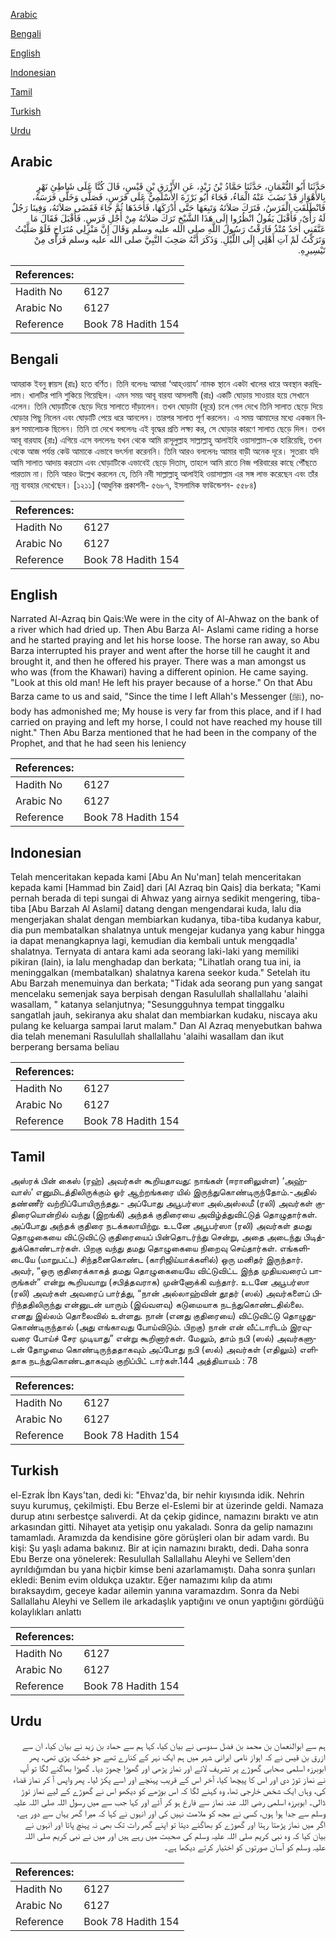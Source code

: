 [Arabic](#arabic)

[Bengali](#bengali)

[English](#english)

[Indonesian](#indonesian)

[Tamil](#tamil)

[Turkish](#turkish)

[Urdu](#urdu)

## Arabic


<div dir="rtl" lang="ar" style={{fontSize:'larger',backgroundColor:'#f8f9fa',padding:20}}>
حَدَّثَنَا أَبُو النُّعْمَانِ، حَدَّثَنَا حَمَّادُ بْنُ زَيْدٍ، عَنِ الأَزْرَقِ بْنِ قَيْسٍ، قَالَ كُنَّا عَلَى شَاطِئِ نَهْرٍ بِالأَهْوَازِ قَدْ نَضَبَ عَنْهُ الْمَاءُ، فَجَاءَ أَبُو بَرْزَةَ الأَسْلَمِيُّ عَلَى فَرَسٍ، فَصَلَّى وَخَلَّى فَرَسَهُ، فَانْطَلَقَتِ الْفَرَسُ، فَتَرَكَ صَلاَتَهُ وَتَبِعَهَا حَتَّى أَدْرَكَهَا، فَأَخَذَهَا ثُمَّ جَاءَ فَقَضَى صَلاَتَهُ، وَفِينَا رَجُلٌ لَهُ رَأْىٌ، فَأَقْبَلَ يَقُولُ انْظُرُوا إِلَى هَذَا الشَّيْخِ تَرَكَ صَلاَتَهُ مِنْ أَجْلِ فَرَسٍ‏.‏ فَأَقْبَلَ فَقَالَ مَا عَنَّفَنِي أَحَدٌ مُنْذُ فَارَقْتُ رَسُولَ اللَّهِ صلى الله عليه وسلم وَقَالَ إِنَّ مَنْزِلِي مُتَرَاخٍ فَلَوْ صَلَّيْتُ وَتَرَكْتُ لَمْ آتِ أَهْلِي إِلَى اللَّيْلِ‏.‏ وَذَكَرَ أَنَّهُ صَحِبَ النَّبِيَّ صلى الله عليه وسلم فَرَأَى مِنْ تَيْسِيرِهِ‏.‏
</div>
<div style={{backgroundColor:'#f8f9fa',padding:20, marginBottom: 10}}><table> <thead> <tr> <th>References:</th> <th></th> </tr> </thead> <tbody><tr><td>Hadith No</td><td>6127</td></tr><tr><td>Arabic No</td><td>6127</td></tr><tr><td>Reference</td><td>Book 78 Hadith 154</td></tr></tbody></table></div>

## Bengali


<div dir="ltr" lang="bn" style={{fontSize:'larger',backgroundColor:'#f8f9fa',padding:20}}>
আযরাক ইবনু ক্বায়স (রাঃ) হতে বর্ণিত। তিনি বলেনঃ আমরা ‘আহ্ওয়ায’ নামক স্থানে একটা খালের ধারে অবস্থান করছিলাম। খালটির পানি শুকিয়ে গিয়েছিল। এমন সময় আবূ বারযা আসলামী (রাঃ) একটি ঘোড়ায় সাওয়ার হয়ে সেখানে এলেন। তিনি ঘোড়াটিকে ছেড়ে দিয়ে সালাতে দাঁড়ালেন। তখন ঘোড়াটা (দূরে) চলে গেল দেখে তিনি সালাত ছেড়ে দিয়ে ঘোড়ার পিছু নিলেন এবং ঘোড়াটি পেয়ে ধরে আনলেন। তারপর সালাত পূর্ণ করলেন। এ সময় আমাদের মধ্যে একজন বিরূপ সমালোচক ছিলেন। তিনি তা দেখে বললেনঃ এই বৃদ্ধের প্রতি লক্ষ্য কর, সে ঘোড়ার কারণে সালাত ছেড়ে দিল। তখন আবূ বারযাহ (রাঃ) এগিয়ে এসে বললেনঃ যখন থেকে আমি রাসূলুল্লাহ সাল্লাল্লাহু আলাইহি ওয়াসাল্লাম-কে হারিয়েছি, তখন থেকে আজ পর্যন্ত কেউ আমাকে এভাবে ভৎর্সনা করেননি। তিনি আরও বললেনঃ আমার বাড়ী অনেক দূরে। সুতরাং যদি আমি সালাত আদায় করতাম এবং ঘোড়াটিকে এভাবেই ছেড়ে দিতাম, তাহলে আমি রাতে নিজ পরিবারের কাছে পৌঁছতে পারতাম না। তিনি আরও উল্লেখ করলেন যে, তিনি নবী সাল্লাল্লাহু আলাইহি ওয়াসাল্লাম এর সঙ্গ লাভ করেছেন এবং তাঁর নম্র ব্যবহার দেখেছেন। [১২১১] (আধুনিক প্রকাশনী- ৫৬৮৭, ইসলামিক ফাউন্ডেশন- ৫৫৮৪)
</div>
<div style={{backgroundColor:'#f8f9fa',padding:20, marginBottom: 10}}><table> <thead> <tr> <th>References:</th> <th></th> </tr> </thead> <tbody><tr><td>Hadith No</td><td>6127</td></tr><tr><td>Arabic No</td><td>6127</td></tr><tr><td>Reference</td><td>Book 78 Hadith 154</td></tr></tbody></table></div>

## English


<div dir="ltr" lang="en" style={{fontSize:'larger',backgroundColor:'#f8f9fa',padding:20}}>
Narrated Al-Azraq bin Qais:We were in the city of Al-Ahwaz on the bank of a river which had dried up. Then Abu Barza Al- Aslami came riding a horse and he started praying and let his horse loose. The horse ran away, so Abu Barza interrupted his prayer and went after the horse till he caught it and brought it, and then he offered his prayer. There was a man amongst us who was (from the Khawari) having a different opinion. He came saying. "Look at this old man! He left his prayer because of a horse." On that Abu Barza came to us and said, "Since the time I left Allah's Messenger (ﷺ), nobody has admonished me; My house is very far from this place, and if I had carried on praying and left my horse, I could not have reached my house till night." Then Abu Barza mentioned that he had been in the company of the Prophet, and that he had seen his leniency
</div>
<div style={{backgroundColor:'#f8f9fa',padding:20, marginBottom: 10}}><table> <thead> <tr> <th>References:</th> <th></th> </tr> </thead> <tbody><tr><td>Hadith No</td><td>6127</td></tr><tr><td>Arabic No</td><td>6127</td></tr><tr><td>Reference</td><td>Book 78 Hadith 154</td></tr></tbody></table></div>

## Indonesian


<div dir="ltr" lang="id" style={{fontSize:'larger',backgroundColor:'#f8f9fa',padding:20}}>
Telah menceritakan kepada kami [Abu An Nu'man] telah menceritakan kepada kami [Hammad bin Zaid] dari [Al Azraq bin Qais] dia berkata; "Kami pernah berada di tepi sungai di Ahwaz yang airnya sedikit mengering, tiba-tiba [Abu Barzah Al Aslami] datang dengan mengendarai kuda, lalu dia mengerjakan shalat dengan membiarkan kudanya, tiba-tiba kudanya kabur, dia pun membatalkan shalatnya untuk mengejar kudanya yang kabur hingga ia dapat menangkapnya lagi, kemudian dia kembali untuk mengqadla' shalatnya. Ternyata di antara kami ada seorang laki-laki yang memiliki pikiran (lain), ia lalu menghadap dan berkata; "Lihatlah orang tua ini, ia meninggalkan (membatalkan) shalatnya karena seekor kuda." Setelah itu Abu Barzah menemuinya dan berkata; "Tidak ada seorang pun yang sangat mencelaku semenjak saya berpisah dengan Rasulullah shallallahu 'alaihi wasallam, " katanya selanjutnya; "Sesungguhnya tempat tinggalku sangatlah jauh, sekiranya aku shalat dan membiarkan kudaku, niscaya aku pulang ke keluarga sampai larut malam." Dan Al Azraq menyebutkan bahwa dia telah menemani Rasulullah shallallahu 'alaihi wasallam dan ikut berperang bersama beliau
</div>
<div style={{backgroundColor:'#f8f9fa',padding:20, marginBottom: 10}}><table> <thead> <tr> <th>References:</th> <th></th> </tr> </thead> <tbody><tr><td>Hadith No</td><td>6127</td></tr><tr><td>Arabic No</td><td>6127</td></tr><tr><td>Reference</td><td>Book 78 Hadith 154</td></tr></tbody></table></div>

## Tamil


<div dir="ltr" lang="ta" style={{fontSize:'larger',backgroundColor:'#f8f9fa',padding:20}}>
அஸ்ரக் பின் கைஸ் (ரஹ்) அவர்கள் கூறியதாவது: நாங்கள் (ஈரானிலுள்ள) ‘அஹ்வாஸ்’ எனுமிடத்திலிருக்கும் ஓர் ஆற்றங்கரை யில் இருந்துகொண்டிருந்தோம்.-அதில் தண்ணீர் வற்றிப்போயிருந்தது.- அப்போது அபூபர்ஸா அல்அஸ்லமீ (ரலி) அவர்கள் குதிரையொன்றில் வந்து (இறங்கி) அந்தக் குதிரையை அவிழ்த்துவிட்டுத் தொழுதார்கள். அப்போது அந்தக் குதிரை நடக்கலாயிற்று. உடனே அபூபர்ஸா (ரலி) அவர்கள் தமது தொழுகையை விட்டுவிட்டு குதிரையைப் பின்தொடர்ந்து சென்று, அதை அடைந்து பிடித்துக்கொண்டார்கள். பிறகு வந்து தமது தொழுகையை நிறைவு செய்தார்கள். எங்களிடையே (மாறுபட்ட) சிந்தனைகொண்ட (காரிஜிய்யாக்களில்) ஒரு மனிதர் இருந்தார். அவர், “ஒரு குதிரைக்காகத் தமது தொழுகையையே விட்டுவிட்ட இந்த முதியவரைப் பாருங்கள்” என்று கூறியவாறு (சபித்தவராக) முன்னோக்கி வந்தார். உடனே அபூபர்ஸா (ரலி) அவர்கள் அவரைப் பார்த்து, “நான் அல்லாஹ்வின் தூதர் (ஸல்) அவர்களைப் பிரிந்ததிலிருந்து என்னுடன் யாரும் (இவ்வளவு) கடுமையாக நடந்துகொண்டதில்லை. எனது இல்லம் தொலைவில் உள்ளது. நான் (எனது குதிரையை) விட்டுவிட்டு தொழுதுகொண்டிருந்தால் (அது எங்காவது போய்விடும். பிறகு) நான் என் வீட்டாரிடம் இரவுவரை போய்ச் சேர முடியாது” என்று கூறினார்கள். மேலும், தாம் நபி (ஸல்) அவர்களுடன் தோழமை கொண்டிருந்ததாகவும் அப்போது நபி (ஸல்) அவர்கள் (எதிலும்) எளிதாக நடந்துகொண்டதாகவும் குறிப்பிட் டார்கள்.144 அத்தியாயம் : 78
</div>
<div style={{backgroundColor:'#f8f9fa',padding:20, marginBottom: 10}}><table> <thead> <tr> <th>References:</th> <th></th> </tr> </thead> <tbody><tr><td>Hadith No</td><td>6127</td></tr><tr><td>Arabic No</td><td>6127</td></tr><tr><td>Reference</td><td>Book 78 Hadith 154</td></tr></tbody></table></div>

## Turkish


<div dir="ltr" lang="tr" style={{fontSize:'larger',backgroundColor:'#f8f9fa',padding:20}}>
el-Ezrak İbn Kays'tan, dedi ki: "Ehvaz'da, bir nehir kıyısında idik. Nehrin suyu kurumuş, çekilmişti. Ebu Berze el-Eslemi bir at üzerinde geldi. Namaza durup atını serbestçe salıverdi. At da çekip gidince, namazını bıraktı ve atın arkasından gitti. Nihayet ata yetişip onu yakaladı. Sonra da gelip namazını tamamladı. Aramızda da kendisine göre görüşleri olan bir adam vardı. Bu kişi: Şu yaşlı adama bakınız. Bir at için namazını bıraktı, dedi. Daha sonra Ebu Berze ona yönelerek: Resulullah Sallallahu Aleyhi ve Sellem'den ayrıldığımdan bu yana hiçbir kimse beni azarlamamıştı. Daha sonra şunları ekledi: Benim evim oldukça uzaktır. Eğer namazımı kılıp da atımı bıraksaydım, geceye kadar ailemin yanına varamazdım. Sonra da Nebi Sallallahu Aleyhi ve Sellem ile arkadaşlık yaptığını ve onun yaptığını gördüğü kolaylıkları anlattı
</div>
<div style={{backgroundColor:'#f8f9fa',padding:20, marginBottom: 10}}><table> <thead> <tr> <th>References:</th> <th></th> </tr> </thead> <tbody><tr><td>Hadith No</td><td>6127</td></tr><tr><td>Arabic No</td><td>6127</td></tr><tr><td>Reference</td><td>Book 78 Hadith 154</td></tr></tbody></table></div>

## Urdu


<div dir="rtl" lang="ur" style={{fontSize:'larger',backgroundColor:'#f8f9fa',padding:20}}>
ہم سے ابوالنعمان بن محمد بن فضل سدوسی نے بیان کیا، کہا ہم سے حماد بن زید نے بیان کیا، ان سے ازرق بن قیس نے کہ اہواز نامی ایرانی شہر میں ہم ایک نہر کے کنارے تھے جو خشک پڑی تھی، پھر ابوبرزہ اسلمی صحابی گھوڑے پر تشریف لائے اور نماز پڑھی اور گھوڑا چھوڑ دیا۔ گھوڑا بھاگنے لگا تو آپ نے نماز توڑ دی اور اس کا پیچھا کیا، آخر اس کے قریب پہنچے اور اسے پکڑ لیا۔ پھر واپس آ کر نماز قضاء کی، وہاں ایک شخص خارجی تھا، وہ کہنے لگا کہ اس بوڑھے کو دیکھو اس نے گھوڑے کے لیے نماز توڑ ڈالی۔ ابوبرزہ اسلمی رضی اللہ عنہ نماز سے فارغ ہو کر آئے اور کہا جب سے میں رسول اللہ صلی اللہ علیہ وسلم سے جدا ہوا ہوں، کسی نے مجھ کو ملامت نہیں کی اور انہوں نے کہا کہ میرا گھر یہاں سے دور ہے، اگر میں نماز پڑھتا رہتا اور گھوڑے کو بھاگنے دیتا تو اپنے گھر رات تک بھی نہ پہنچ پاتا اور انہوں نے بیان کیا کہ وہ نبی کریم صلی اللہ علیہ وسلم کی صحبت میں رہے ہیں اور میں نے نبی کریم صلی اللہ علیہ وسلم کو آسان صورتوں کو اختیار کرتے دیکھا ہے۔
</div>
<div style={{backgroundColor:'#f8f9fa',padding:20, marginBottom: 10}}><table> <thead> <tr> <th>References:</th> <th></th> </tr> </thead> <tbody><tr><td>Hadith No</td><td>6127</td></tr><tr><td>Arabic No</td><td>6127</td></tr><tr><td>Reference</td><td>Book 78 Hadith 154</td></tr></tbody></table></div>